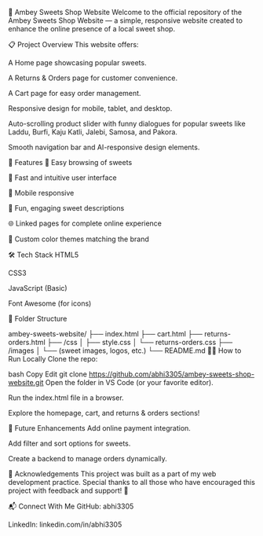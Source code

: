 🍬 Ambey Sweets Shop Website
Welcome to the official repository of the Ambey Sweets Shop Website — a simple, responsive website created to enhance the online presence of a local sweet shop.

📋 Project Overview
This website offers:

A Home page showcasing popular sweets.

A Returns & Orders page for customer convenience.

A Cart page for easy order management.

Responsive design for mobile, tablet, and desktop.

Auto-scrolling product slider with funny dialogues for popular sweets like Laddu, Burfi, Kaju Katli, Jalebi, Samosa, and Pakora.

Smooth navigation bar and AI-responsive design elements.

🚀 Features
🛒 Easy browsing of sweets

🎯 Fast and intuitive user interface

📱 Mobile responsive

🎉 Fun, engaging sweet descriptions

🌐 Linked pages for complete online experience

🎨 Custom color themes matching the brand

🛠️ Tech Stack
HTML5

CSS3

JavaScript (Basic)

Font Awesome (for icons)

📂 Folder Structure

ambey-sweets-website/
├── index.html
├── cart.html
├── returns-orders.html
├── /css
│   ├── style.css
│   └── returns-orders.css
├── /images
│   └── (sweet images, logos, etc.)
└── README.md
🧑‍💻 How to Run Locally
Clone the repo:

bash
Copy
Edit
git clone https://github.com/abhi3305/ambey-sweets-shop-website.git
Open the folder in VS Code (or your favorite editor).

Run the index.html file in a browser.

Explore the homepage, cart, and returns & orders sections!

📢 Future Enhancements
Add online payment integration.

Add filter and sort options for sweets.

Create a backend to manage orders dynamically.

🙏 Acknowledgements
This project was built as a part of my web development practice.
Special thanks to all those who have encouraged this project with feedback and support! 🚀

📬 Connect With Me
GitHub: abhi3305

LinkedIn: linkedin.com/in/abhi3305

